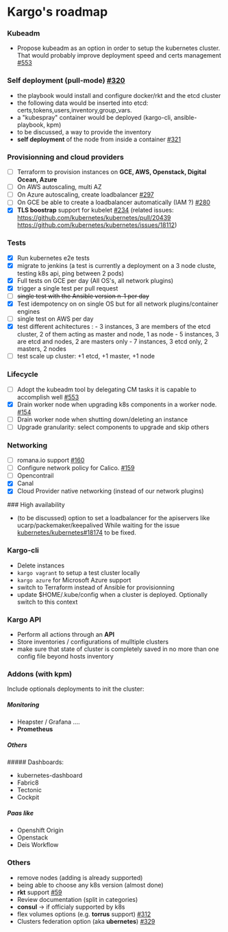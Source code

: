 Kargo's roadmap
=================

### Kubeadm
- Propose kubeadm as an option in order to setup the kubernetes cluster.
That would probably improve deployment speed and certs management [#553](https://github.com/kubespray/kargo/issues/553)

### Self deployment (pull-mode) [#320](https://github.com/kubespray/kargo/issues/320)
- the playbook would install and configure docker/rkt and the etcd cluster
- the following data would be inserted into etcd: certs,tokens,users,inventory,group_vars.
- a "kubespray" container would be deployed (kargo-cli, ansible-playbook, kpm)
- to be discussed, a way to provide the inventory
- **self deployment** of the node from inside a container [#321](https://github.com/kubespray/kargo/issues/321)

### Provisionning and cloud providers
- [ ] Terraform to provision instances on **GCE, AWS, Openstack, Digital Ocean, Azure**
- [ ] On AWS autoscaling, multi AZ
- [ ] On Azure autoscaling, create loadbalancer [#297](https://github.com/kubespray/kargo/issues/297)
- [ ] On GCE be able to create a loadbalancer automatically (IAM ?) [#280](https://github.com/kubespray/kargo/issues/280)
- [x] **TLS boostrap** support for kubelet [#234](https://github.com/kubespray/kargo/issues/234)
  (related issues: https://github.com/kubernetes/kubernetes/pull/20439 <br>
   https://github.com/kubernetes/kubernetes/issues/18112)

### Tests
- [x] Run kubernetes e2e tests
- [x] migrate to jenkins
(a test is currently a deployment on a 3 node cluste, testing k8s api, ping between 2 pods)
- [x] Full tests on GCE per day (All OS's, all network plugins)
- [x] trigger a single test per pull request
- [ ] ~~single test with the Ansible version n-1 per day~~
- [x] Test idempotency on on single OS but for all network plugins/container engines
- [ ] single test on AWS per day
- [x] test different achitectures :
           - 3 instances, 3 are members of the etcd cluster, 2 of them acting as master and node, 1 as node
           - 5 instances, 3 are etcd and nodes, 2 are masters only
           - 7 instances, 3 etcd only, 2 masters, 2 nodes
- [ ] test scale up cluster:  +1 etcd, +1 master, +1 node

### Lifecycle
- [ ] Adopt the kubeadm tool by delegating CM tasks it is capable to accomplish well [#553](https://github.com/kubespray/kargo/issues/553)
- [x] Drain worker node when upgrading k8s components in a worker node. [#154](https://github.com/kubespray/kargo/issues/154)
- [ ] Drain worker node when shutting down/deleting an instance
- [ ] Upgrade granularity: select components to upgrade and skip others

### Networking
- [ ] romana.io support [#160](https://github.com/kubespray/kargo/issues/160)
- [ ] Configure network policy for Calico. [#159](https://github.com/kubespray/kargo/issues/159)
- [ ] Opencontrail
- [x] Canal
- [x] Cloud Provider native networking (instead of our network plugins)

### High availability
- (to be discussed) option to set a loadbalancer for the apiservers like ucarp/packemaker/keepalived
While waiting for the issue [kubernetes/kubernetes#18174](https://github.com/kubernetes/kubernetes/issues/18174) to be fixed.

### Kargo-cli
- Delete instances
- `kargo vagrant` to setup a test cluster locally
- `kargo azure` for Microsoft Azure support
- switch to Terraform instead of Ansible for provisionning
- update $HOME/.kube/config when a cluster is deployed. Optionally switch to this context

### Kargo API
- Perform all actions through an **API**
- Store inventories / configurations of mulltiple clusters
- make sure that state of cluster is completely saved in no more than one config file beyond hosts inventory

### Addons (with kpm)
Include optionals deployments to init the cluster:
##### Monitoring
- Heapster / Grafana ....
- **Prometheus**

##### Others

##### Dashboards:
 - kubernetes-dashboard
 - Fabric8
 - Tectonic
 - Cockpit

##### Paas like
 - Openshift Origin
 - Openstack
 - Deis Workflow

### Others
- remove nodes  (adding is already supported)
- being able to choose any k8s version (almost done)
- **rkt** support [#59](https://github.com/kubespray/kargo/issues/59)
- Review documentation (split in categories)
- **consul** -> if officialy supported by k8s
- flex volumes options (e.g. **torrus** support) [#312](https://github.com/kubespray/kargo/issues/312)
- Clusters federation option (aka **ubernetes**) [#329](https://github.com/kubespray/kargo/issues/329)
